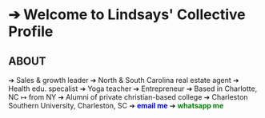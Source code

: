 # ➔ Welcome to Lindsays' Collective Profile

## ABOUT 
➔  Sales & growth leader ➔ North & South Carolina real estate agent ➔ Health edu. specalist ➔ Yoga teacher ➔ Entrepreneur 
➔  Based in Charlotte, NC ↦ from NY
➔  Alumni of private christian-based college ➔ Charleston Southern University, Charleston, SC
➔  <a href="mailto:CarusoL1992@gmail.com?subject=Hi%20There!&body=Hi%20There!" style="text-decoration: none; color: blue; font-weight: bold;">email me</a> 
➔ <a href="https://wa.me/18034314330?text=Hi%20there!" target="_blank" style="text-decoration: none; color: green; font-weight: bold;">whatsapp me</a>


